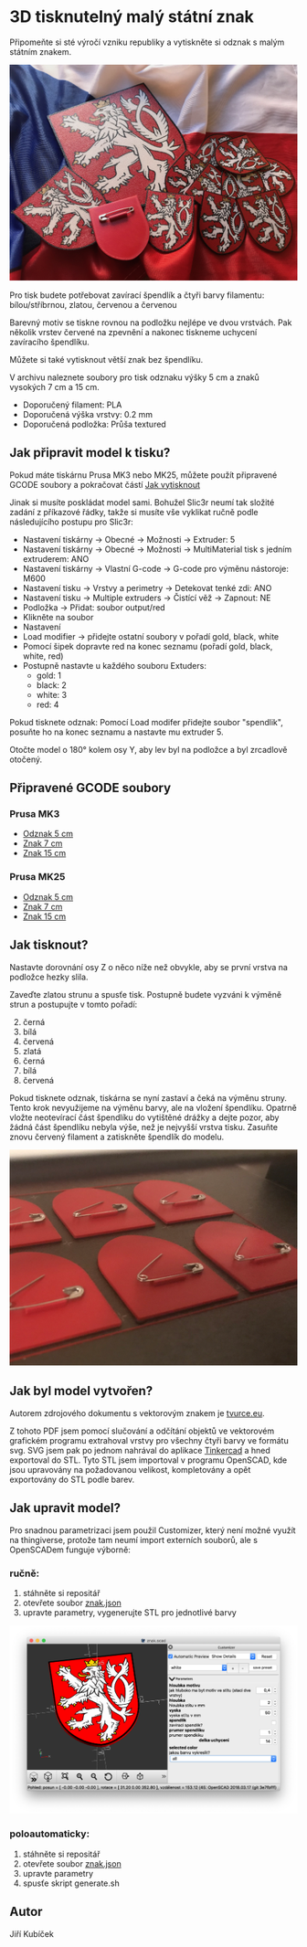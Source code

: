 # 3D tisknutelný malý státní znak

Připomeňte si sté výročí vzniku republiky a vytiskněte si odznak s malým státním znakem.

![ukazka tisku](images/ukazka.png "Ukázka tisku")


Pro tisk budete potřebovat zavírací špendlík a čtyři barvy filamentu: bílou/stříbrnou, zlatou, červenou a červenou

Barevný motiv se tiskne rovnou na podložku nejlépe ve dvou vrstvách. Pak několik vrstev červené na zpevnění a nakonec tiskneme uchycení zavíracího špendlíku.

Můžete si také vytisknout větší znak bez špendlíku.

V archivu naleznete soubory pro tisk odznaku výšky 5 cm a znaků vysokých 7 cm a 15 cm.

* Doporučený filament: PLA
* Doporučená výška vrstvy: 0.2 mm
* Doporučená podložka: Průša textured

## Jak připravit model k tisku?

Pokud máte tiskárnu Prusa MK3 nebo MK25, můžete použít připravené GCODE soubory a pokračovat částí [Jak vytisknout](#jak-tisknout)

Jinak si musíte poskládat model sami. Bohužel Slic3r neumí tak složité zadání z příkazové řádky, takže si musíte vše vyklikat ručně podle následujícího postupu pro Slic3r:

* Nastavení tiskárny -> Obecné -> Možnosti -> Extruder: 5
* Nastavení tiskárny -> Obecné -> Možnosti -> MultiMaterial tisk s jedním extruderem: ANO
* Nastavení tiskárny -> Vlastní G-code -> G-code pro výměnu nástoroje: M600
* Nastavení tisku -> Vrstvy a perimetry -> Detekovat tenké zdi: ANO
* Nastavení tisku -> Multiple extruders -> Čistící věž -> Zapnout: NE
* Podložka -> Přidat: soubor output/red
* Klikněte na soubor
* Nastavení
* Load modifier -> přidejte ostatní soubory v pořadí gold, black, white
* Pomocí šipek dopravte red na konec seznamu (pořadí gold, black, white, red)
* Postupně nastavte u každého souboru Extuders:
  * gold: 1
  * black: 2
  * white: 3
  * red: 4

Pokud tisknete odznak:
Pomocí Load modifer přidejte soubor "spendlik", posuňte ho na konec seznamu a nastavte mu extruder 5.

Otočte model o 180° kolem osy Y, aby lev byl na podložce a byl zrcadlově otočený.

## Připravené GCODE soubory

### Prusa MK3
* [Odznak 5 cm](output/odznak-50/odznak50_0.2mm_PLA_MK3.gcode)
* [Znak 7 cm](output/znak-70/znak70_0.2mm_PLA_MK3.gcode)
* [Znak 15 cm](output/znak-150/odznak150_0.2mm_PLA_MK3.gcode)

### Prusa MK25
* [Odznak 5 cm](output/odznak-50/odznak50_0.2mm_PLA_MK2.5.gcode
)
* [Znak 7 cm](output/znak-70/znak70_0.2mm_PLA_MK2.5.gcode)
* [Znak 15 cm](output/znak-150/odznak150_0.2mm_PLA_MK2.5.gcode)

## Jak tisknout?

Nastavte dorovnání osy Z o něco níže než obvykle, aby se první vrstva na podložce hezky slila.

Zaveďte zlatou strunu a spusťe tisk. Postupně budete vyzváni k výměně strun a postupujte v tomto pořadí:

2. černá
3. bílá
4. červená
5. zlatá
6. černá
7. bílá
8. červená

Pokud tisknete odznak, tiskárna se nyní zastaví a čeká na výměnu struny. Tento krok nevyužijeme na výměnu barvy, ale na vložení špendlíku. Opatrně vložte neotevírací část špendlíku do vytištěné drážky a dejte pozor, aby žádná část špendlíku nebyla výše, než je nejvyšší vrstva tisku. Zasuňte znovu červený filament a zatiskněte špendlík do modelu.

![vkladani spendliku](images/spendlik.png "Vkládání špendlíku")

## Jak byl model vytvořen?

Autorem zdrojového dokumentu s vektorovým znakem je [tvurce.eu](https://tvurce.eu/design-system-cr/statni-symboly-ceske-republiky-v-krivkach-ke-stazeni/).

Z tohoto PDF jsem pomocí slučování a odčítání objektů ve vektorovém grafickém programu extrahoval vrstvy pro všechny čtyři barvy ve formátu svg.
SVG jsem pak po jednom nahrával do aplikace [Tinkercad](https://www.tinkercad.com/) a hned exportoval do STL.
Tyto STL jsem importoval v programu OpenSCAD, kde jsou upravovány na požadovanou velikost, kompletovány a opět exportovány do STL podle barev.

## Jak upravit model?

Pro snadnou parametrizaci jsem použil Customizer, který není možné využít na thingiverse, protože tam neumí import externích souborů, ale s OpenSCADem funguje výborně:

### ručně:
1. stáhněte si repositář
2. otevřete soubor [znak.json](znak.scad)
3. upravte parametry, vygenerujte STL pro jednotlivé barvy

![customizer v openscadu](images/customizer.png "Customizer v OpenSCADu")


### poloautomaticky:
1. stáhněte si repositář
2. otevřete soubor [znak.json](znak.json)
3. upravte parametry
4. spusťe skript generate.sh

## Autor

Jiří Kubíček
